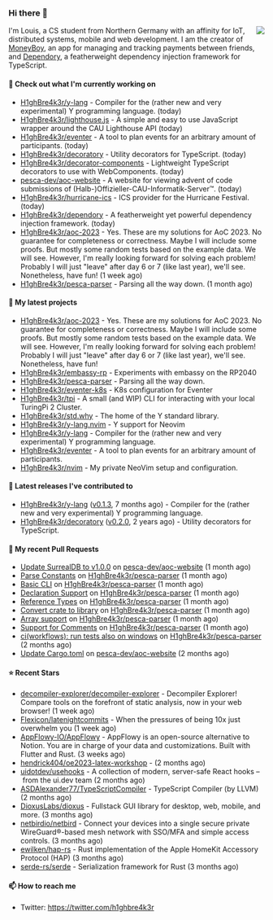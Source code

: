 ### Hi there 👋


<img align="right" src="https://github-readme-stats.vercel.app/api?username=h1ghbre4k3r">

I'm Louis, a CS student from Northern Germany with an affinity for IoT, distributed systems, mobile and web development. I am the creator of [MoneyBoy](https://github.com/pesca-dev/moneyboy-app), an app for managing and tracking payments between friends, and [Dependory](https://github.com/H1ghBre4k3r/dependory), a featherweight dependency injection framework for TypeScript.

#### 👷 Check out what I'm currently working on

- [H1ghBre4k3r/y-lang](https://github.com/H1ghBre4k3r/y-lang) - Compiler for the (rather new and very experimental) Y programming language.  (today)
- [H1ghBre4k3r/lighthouse.js](https://github.com/H1ghBre4k3r/lighthouse.js) - A simple and easy to use JavaScript wrapper around the CAU Lighthouse API (today)
- [H1ghBre4k3r/eventer](https://github.com/H1ghBre4k3r/eventer) - A tool to plan events for an arbitrary amount of participants. (today)
- [H1ghBre4k3r/decoratory](https://github.com/H1ghBre4k3r/decoratory) - Utility decorators for TypeScript. (today)
- [H1ghBre4k3r/decorator-components](https://github.com/H1ghBre4k3r/decorator-components) - Lightweight TypeScript decorators to use with WebComponents. (today)
- [pesca-dev/aoc-website](https://github.com/pesca-dev/aoc-website) - A website for viewing advent of code submissions of (Halb-)Offizieller-CAU-Informatik-Server™. (today)
- [H1ghBre4k3r/hurricane-ics](https://github.com/H1ghBre4k3r/hurricane-ics) - ICS provider for the Hurricane Festival. (today)
- [H1ghBre4k3r/dependory](https://github.com/H1ghBre4k3r/dependory) - A featherweight yet powerful dependency injection framework. (today)
- [H1ghBre4k3r/aoc-2023](https://github.com/H1ghBre4k3r/aoc-2023) - Yes. These are my solutions for AoC 2023. No guarantee for completeness or correctness. Maybe I will include some proofs. But mostly some random tests based on the example data. We will see. However, I&#39;m really looking forward for solving each problem! Probably I will just &#34;leave&#34; after day 6 or 7 (like last year), we&#39;ll see. Nonetheless, have fun! (1 week ago)
- [H1ghBre4k3r/pesca-parser](https://github.com/H1ghBre4k3r/pesca-parser) - Parsing all the way down.  (1 month ago)

#### 🌱 My latest projects

- [H1ghBre4k3r/aoc-2023](https://github.com/H1ghBre4k3r/aoc-2023) - Yes. These are my solutions for AoC 2023. No guarantee for completeness or correctness. Maybe I will include some proofs. But mostly some random tests based on the example data. We will see. However, I&#39;m really looking forward for solving each problem! Probably I will just &#34;leave&#34; after day 6 or 7 (like last year), we&#39;ll see. Nonetheless, have fun!
- [H1ghBre4k3r/embassy-rp](https://github.com/H1ghBre4k3r/embassy-rp) - Experiments with embassy on the RP2040
- [H1ghBre4k3r/pesca-parser](https://github.com/H1ghBre4k3r/pesca-parser) - Parsing all the way down. 
- [H1ghBre4k3r/eventer-k8s](https://github.com/H1ghBre4k3r/eventer-k8s) - K8s configuration for Eventer
- [H1ghBre4k3r/tpi](https://github.com/H1ghBre4k3r/tpi) - A small (and WIP) CLI for interacting with your local TuringPi 2 Cluster.
- [H1ghBre4k3r/std.why](https://github.com/H1ghBre4k3r/std.why) - The home of the Y standard library.
- [H1ghBre4k3r/y-lang.nvim](https://github.com/H1ghBre4k3r/y-lang.nvim) - Y support for Neovim
- [H1ghBre4k3r/y-lang](https://github.com/H1ghBre4k3r/y-lang) - Compiler for the (rather new and very experimental) Y programming language. 
- [H1ghBre4k3r/eventer](https://github.com/H1ghBre4k3r/eventer) - A tool to plan events for an arbitrary amount of participants.
- [H1ghBre4k3r/nvim](https://github.com/H1ghBre4k3r/nvim) - My private NeoVim setup and configuration.

#### 🔭 Latest releases I've contributed to

- [H1ghBre4k3r/y-lang](https://github.com/H1ghBre4k3r/y-lang) ([v0.1.3](https://github.com/H1ghBre4k3r/y-lang/releases/tag/v0.1.3), 7 months ago) - Compiler for the (rather new and very experimental) Y programming language. 
- [H1ghBre4k3r/decoratory](https://github.com/H1ghBre4k3r/decoratory) ([v0.2.0](https://github.com/H1ghBre4k3r/decoratory/releases/tag/v0.2.0), 2 years ago) - Utility decorators for TypeScript.

#### 🔨 My recent Pull Requests

- [Update SurrealDB to v1.0.0](https://github.com/pesca-dev/aoc-website/pull/66) on [pesca-dev/aoc-website](https://github.com/pesca-dev/aoc-website) (1 month ago)
- [Parse Constants](https://github.com/H1ghBre4k3r/pesca-parser/pull/22) on [H1ghBre4k3r/pesca-parser](https://github.com/H1ghBre4k3r/pesca-parser) (1 month ago)
- [Basic CLI](https://github.com/H1ghBre4k3r/pesca-parser/pull/21) on [H1ghBre4k3r/pesca-parser](https://github.com/H1ghBre4k3r/pesca-parser) (1 month ago)
- [Declaration Support](https://github.com/H1ghBre4k3r/pesca-parser/pull/20) on [H1ghBre4k3r/pesca-parser](https://github.com/H1ghBre4k3r/pesca-parser) (1 month ago)
- [Reference Types](https://github.com/H1ghBre4k3r/pesca-parser/pull/19) on [H1ghBre4k3r/pesca-parser](https://github.com/H1ghBre4k3r/pesca-parser) (1 month ago)
- [Convert crate to library](https://github.com/H1ghBre4k3r/pesca-parser/pull/17) on [H1ghBre4k3r/pesca-parser](https://github.com/H1ghBre4k3r/pesca-parser) (1 month ago)
- [Array support](https://github.com/H1ghBre4k3r/pesca-parser/pull/16) on [H1ghBre4k3r/pesca-parser](https://github.com/H1ghBre4k3r/pesca-parser) (1 month ago)
- [Support for Comments](https://github.com/H1ghBre4k3r/pesca-parser/pull/14) on [H1ghBre4k3r/pesca-parser](https://github.com/H1ghBre4k3r/pesca-parser) (1 month ago)
- [ci(workflows): run tests also on windows](https://github.com/H1ghBre4k3r/pesca-parser/pull/13) on [H1ghBre4k3r/pesca-parser](https://github.com/H1ghBre4k3r/pesca-parser) (2 months ago)
- [Update Cargo.toml](https://github.com/pesca-dev/aoc-website/pull/51) on [pesca-dev/aoc-website](https://github.com/pesca-dev/aoc-website) (2 months ago)

#### ⭐ Recent Stars

- [decompiler-explorer/decompiler-explorer](https://github.com/decompiler-explorer/decompiler-explorer) - Decompiler Explorer! Compare tools on the forefront of static analysis, now in your web browser! (1 week ago)
- [Flexicon/latenightcommits](https://github.com/Flexicon/latenightcommits) - When the pressures of being 10x just overwhelm you (1 week ago)
- [AppFlowy-IO/AppFlowy](https://github.com/AppFlowy-IO/AppFlowy) - AppFlowy is an open-source alternative to Notion. You are in charge of your data and customizations. Built with Flutter and Rust. (3 weeks ago)
- [hendrick404/oe2023-latex-workshop](https://github.com/hendrick404/oe2023-latex-workshop) -  (2 months ago)
- [uidotdev/usehooks](https://github.com/uidotdev/usehooks) - A collection of modern, server-safe React hooks – from the ui.dev team (2 months ago)
- [ASDAlexander77/TypeScriptCompiler](https://github.com/ASDAlexander77/TypeScriptCompiler) - TypeScript Compiler (by LLVM) (2 months ago)
- [DioxusLabs/dioxus](https://github.com/DioxusLabs/dioxus) - Fullstack GUI library for desktop, web, mobile, and more. (3 months ago)
- [netbirdio/netbird](https://github.com/netbirdio/netbird) - Connect your devices into a single secure private WireGuard®-based mesh network with SSO/MFA and simple access controls. (3 months ago)
- [ewilken/hap-rs](https://github.com/ewilken/hap-rs) - Rust implementation of the Apple HomeKit Accessory Protocol (HAP) (3 months ago)
- [serde-rs/serde](https://github.com/serde-rs/serde) - Serialization framework for Rust (3 months ago)

#### 📫 How to reach me

- Twitter: https://twitter.com/h1ghbre4k3r
